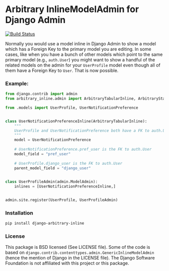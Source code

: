 # Arbitrary InlineModelAdmin for Django Admin

[![Build Status](https://travis-ci.org/mediapredict/django_arbitrary_inline.svg?branch=master)](https://travis-ci.org/mediapredict/django_arbitrary_inline)

Normally you would use a model inline in Django Admin to show a model which has
a Foreign Key to the primary model you are editing. In some cases, like when you
have a bunch of other models which point to the same primary model (e.g., 
`auth.User`) you might want to show a handful of the related models on the admin
for your `UserProfile` model even though all of them have a Foreign Key to
`User`. That is now possible.

### Example:

```python
from django.contrib import admin
from arbitrary_inline.admin import ArbitraryTabularInline, ArbitraryStackedInline

from .models import UserProfile, UserNotificationPreference


class UserNotificationPreferenceInline(ArbitraryTabularInline):
    """
    UserProfile and UserNotificationPreference both have a FK to auth.User
    """
    model = UserNotificationPreference
    
    # UserNotificationPreference.pref_user is the FK to auth.User
    model_field = "pref_user"
    
    # UserProfile.django_user is the FK to auth.User
    parent_model_field = "django_user"
    

class UserProfileAdmin(admin.ModelAdmin):
    inlines = [UserNotificationPreferenceInline,]


admin.site.register(UserProfile, UserProfileAdmin)
```

### Installation

```sh
pip install django-arbitrary-inline
```

### License

This package is BSD licensed (See LICENSE file). Some of the code is based
on `django.contrib.contenttypes.admin.GenericInlineModelAdmin` (hence the 
mention of Django in the LICENSE file). The Django Software Foundation is not
affiliated with this project or this package.
